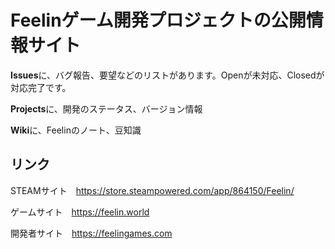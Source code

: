 # Feelinゲーム開発プロジェクトの公開情報サイト

**Issues**に、バグ報告、要望などのリストがあります。Openが未対応、Closedが対応完了です。

**Projects**に、開発のステータス、バージョン情報

**Wiki**に、Feelinのノート、豆知識

## リンク

STEAMサイト　https://store.steampowered.com/app/864150/Feelin/

ゲームサイト　https://feelin.world

開発者サイト　https://feelingames.com
